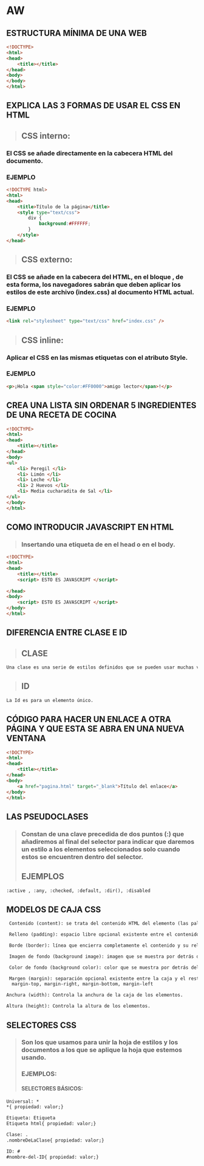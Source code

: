 # AW
## ESTRUCTURA MÍNIMA DE UNA WEB
```html
<!DOCTYPE>
<html>
<head>
	<title></title>
</head>
<body>
</body>
</html>
```
## EXPLICA LAS 3 FORMAS DE USAR EL CSS EN HTML
>## CSS interno: 
### El CSS se añade directamente en la cabecera HTML del documento. 
### EJEMPLO
```html
<!DOCTYPE html>
<html>
<head>
    <title>Título de la página</title>
    <style type="text/css">
        div {
            background:#FFFFFF;
        }
    </style>
</head>
```
>## CSS externo:
### El CSS se añade en la cabecera del HTML, en el bloque <head></head>, de esta forma, los navegadores sabrán que deben aplicar los estilos de este archivo (index.css) al documento HTML actual.
### EJEMPLO
```html
<link rel="stylesheet" type="text/css" href="index.css" />
```
>## CSS inline:
### Aplicar el CSS en las mismas etiquetas con el atributo Style.
### EJEMPLO
```html
<p>¡Hola <span style="color:#FF0000">amigo lector</span>!</p>
```
## CREA UNA LISTA SIN ORDENAR 5 INGREDIENTES DE UNA RECETA DE COCINA
```html
<!DOCTYPE>
<html>
<head>
	<title></title>
</head>
<body>
<ul>
	<li> Peregil </li>
	<li> Limón </li>
	<li> Leche </li>
	<li> 2 Huevos </li>
	<li> Media cucharadita de Sal </li>
</ul>	
</body>
</html>
```
## COMO INTRODUCIR JAVASCRIPT EN HTML
>### Insertando una etiqueta de <script></script> en el head o en el body.
```html
<!DOCTYPE>
<html>
<head>
	<title></title>
	<script> ESTO ES JAVASCRIPT </script>
	
</head>
<body>
	<script> ESTO ES JAVASCRIPT </script>
</body>
</html>
```
## DIFERENCIA ENTRE CLASE E ID
>## CLASE
```html
Una clase es una serie de estilos definidos que se pueden usar muchas veces en cualquier etiqueta HTML.
```
>## ID
```html
La Id es para un elemento único.
```
## CÓDIGO PARA HACER UN ENLACE A OTRA PÁGINA Y QUE ESTA SE ABRA EN UNA NUEVA VENTANA
```html
<!DOCTYPE>
<html>
<head>
	<title></title>
</head>
<body>
	<a href="pagina.html" target="_blank">Título del enlace</a>
</body>
</html>
```
## LAS PSEUDOCLASES
>### Constan de una clave precedida de dos puntos (:) que añadiremos al final del selector para indicar que daremos un estilo a los elementos seleccionados solo cuando estos se encuentren dentro del selector.
>## EJEMPLOS
```html
:active , :any, :checked, :default, :dir(), :disabled
```
## MODELOS DE CAJA CSS
```html
 Contenido (content): se trata del contenido HTML del elemento (las palabras de un párrafo, una imagen, el texto de una lista de elementos, etc.) 
```
```html
 Relleno (padding): espacio libre opcional existente entre el contenido y el borde.
```
```html
 Borde (border): línea que encierra completamente el contenido y su relleno.
```
```html
 Imagen de fondo (background image): imagen que se muestra por detrás del contenido y el espacio de relleno.
```
```html
 Color de fondo (background color): color que se muestra por detrás del contenido y el espacio de relleno.
```
```html
 Margen (margin): separación opcional existente entre la caja y el resto de cajas adyacentes.
  margin-top, margin-right, margin-bottom, margin-left
```
```html
Anchura (width): Controla la anchura de la caja de los elementos.
```
```html
Altura (height): Controla la altura de los elementos.
```
## SELECTORES CSS
>### Son los que usamos para unir la hoja de estilos y los documentos a los que se aplique la hoja que estemos usando.
>### EJEMPLOS:
>#### SELECTORES BÁSICOS: 
```html
Universal: *  
*{ propiedad: valor;}
```
```html
Etiqueta: Etiqueta
Etiqueta html{ propiedad: valor;}
```
```html
Clase: .
.nombreDeLaClase{ propiedad: valor;}
```
```html
ID: #
#nombre-del-ID{ propiedad: valor;}
```
